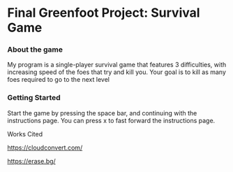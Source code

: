 # Final Greenfoot Project: Survival Game
### About the game

My program is a single-player survival game that features 3 difficulties, with increasing speed of the foes that try and kill you. Your goal is to kill as many foes required to go to the next level

### Getting Started
Start the game by pressing the space bar, and continuing with the instructions page. You can press x to fast forward the instructions page.


Works Cited

https://cloudconvert.com/

https://erase.bg/
